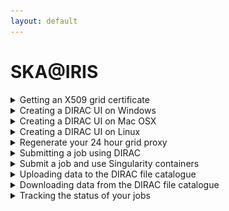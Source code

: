 ```yaml
---
layout: default
---
```


# SKA@IRIS

<details>
  <summary markdown="span"> Getting an X509 grid certificate </summary>
 
  TBD
  
</details>

<details>
  <summary markdown="span"> Creating a DIRAC UI on Windows</summary>
 
  Ha ha ha ha ha ha ha ha ha (etc.)
  
</details>

<details>
  <summary markdown="span"> Creating a DIRAC UI on Mac OSX</summary>
 
  Once you have created a Linux virtual machine you should ssh into it and follow the steps below for creating a DIRAC UI on a Linux machine.
</details>

<details>
  <summary markdown="span"> Creating a DIRAC UI on Linux</summary>
 
 <hr>
 
  There are three steps to making your own machine a DIRAC UI. You only ever need to do this once. There are three scripts that you will need: [runMeForCertAndKey](https://raw.githubusercontent.com/as595/SKA-IRIS/master/DIRACUI/runMeForCertAndKey), [InstallDirac.sh](https://raw.githubusercontent.com/as595/SKA-IRIS/master/DIRACUI/InstallDirac.sh) and [SetGridProxy](https://raw.githubusercontent.com/as595/SKA-IRIS/master/DIRACUI/SetGridProxy).
  
  * The first step is to activate your grid certificate and obtain a grid key: 
  
  ```bash
  ./runMeForCertAndKey /path/to/mycert.p12
  ```
  The script will ask you for your password **four times**. Yes, you read that correctly, *four times*. It will create a directory called <code>.globus</code> and put its outputs in there.

  * The second step is to install DIRAC and set your grid proxy, telling it you'e part of the skatelescope.eu VO:

  ```bash
  ./InstallDirac.sh
  ```

  * Finally you need to source the DIRAC init scripts depending on what shell do you use:

  ```bash
  # For bash
  source ./dirac_ui/bashrc

  # For tcsh
  source ./dirac_ui/tcshrc
  ```
  You can then copy the contents of the DIRAC UI .bashrc into the .bashrc in your home area so that it is automatically called every time you log in or open a new terminal.

  At this point you should be all set up. You can test that things work by starting the DIRAC file catalogue client:

  ```bash
  dirac-dms-filecatalog-cli
  ```
With the DIRAC file catalague client you should be able to use the instructions <code>mkdir</code> and <code>rm</code>. We recommend to create a folder to save your files in your VO folder and naming it as <name>.<lastname>.
  <hr>
  
</details>

<details>
  <summary markdown="span"> Regenerate your 24 hour grid proxy</summary>
 
  ```bash
  ./SetGridProxy
  ```
</details>

<details>
  <summary markdown="span"> Submitting a job using DIRAC </summary>
 
  <hr>
  
  Jobs are submitted to DIRAC using a string command in the DIRAC *job description language* (jdl). Typically this is wrapped in a script that makes it easier to visualise all the elements of the string. An example of a full job submission script is shown in [eMERLIN-CP-jobsubmit](./submitjob.md).
  
  <h3 id="header">Tags</h3>

  If you want to submit a high memory (1.5TB) job to one of the IRIS fat nodes, your JDL should specify:
  
  ```python
  jdl += 'Tags = "nordugrid-Condor-himem";\n'
  ```
  
  If you want to submit a standard 8-core job to IRIS, your JDL should specify:
  
  ```python
  jdl += 'Tags = "8Processors";\n'
  ```
  
  <hr>

   Alternatively, jobs can be submitted using the Python Dirac API. This makes easier your job submissions and script configuration. An example of a full submission script using the Dirac API can be found in [eMERLIN-jobsubmit-API](./submit_job_API.md). The documentation for the Dirac API Job methods can be found here [API-Methods](https://dirac.readthedocs.io/en/latest/CodeDocumentation/Interfaces/API/Job.html).
 
<h3 id="header">Methods</h3>

```python   
# First create your job object
job = Job()

# Then we can use the methods
# Setting the name of the job
job.setName('my job name')
    
# Setting the platform
job.setPlatform('EL7')
    
# Adding your tags, they have to be set as a list of strings.
tags = ['nordugrid-Condor-himem', '8Processors']
job.setTag(tags)

# Set destination site
job.setDestination('LCG.UKI-NORTHGRID-MAN-HEP.uk')
    
# Set the executable and its arguments (arguments must be in a single string)
job.setExecutable('/bin/echo', arguments='hello')
``` 
<hr>
  
</details>

<details>
<summary markdown="span"> Submit a job and use Singularity containers </summary>
<hr>

[Singularity](https://singularity.lbl.gov) is installed in each node of the computer grid. Therefore, you can use your own containers to compile and run your applications. We recommend:

- Upload your recipe to a hub like [SingularityHub](https://singularity-hub.org) or [DockerHub](https://hub.docker.com).
- Run a bash script in your container running the command <code>singularity exec [options] [URI] bash mybashscript.sh</code> in your python DIRAC script.

<hr>
</details>

<details>
  <summary markdown="span"> Uploading data to the DIRAC file catalogue </summary>
  
  <hr>
  
  From your DIRAC UI you can add a dataset to the DIRAC file catalogue using the <code>dirac-dms-add-file</code> command. This example uploads the local file <code>myfile.txt</code> to the file catalogue on the Manchester HEP storage, where it is renamed <code>newfile.txt</code> and placed in the user directory in an individual user's folder. User folders have the format <code>firstname.lastname</code>.
  
  ```bash
  dirac-dms-add-file /skatelescope.eu/user/m/my.name/newfile.txt /path/to/myfile.txt UKI-NORTHGRID-MAN-HEP-disk
  ```

 If you want to add a set o files, you must tar them and then upload tarred file using the <code>dirac-dms-add-file</code> instruction. Then you must untar them in your submitted script. 
 <hr>
 
</details>

<details>
  <summary markdown="span"> Downloading data from the DIRAC file catalogue </summary>
 
 <hr>
 
 From your DIRAC UI you can download a dataset from the DIRAC file catalogue using the <code>dirac-dms-get-file</code> command.
 
 ```bash
 dirac-dms-get-file LFN:/skatelescope.eu/user/m/my.name/newfile.txt
 ```
 <hr>
 
</details>

<details>
  <summary markdown="span"> Tracking the status of your jobs </summary>
If you have received your certificate and you have installed it in you browser then on the [GRIDPPWebpage](https://dirac.gridpp.ac.uk:8443) you can track the progress of your submitted jobs. In this section we will give a few examples of how to track them.

1. **Waiting**: This status means that your job/s tags are being studied to be scheduled in a node that fits your requirements.
![alt text](./images/statuses/waiting.png "Jobs in waiting status")

2. **Running**: Your job is actually running in one of the nodes of the grid. The first image shows that the the jobs are currently running but they are receiving the input data from the Logical File System. The second image shows the same jobs running the input data script that was in the Logical File System.
![alt text](./images/statuses/running.png "2 jobs running status and 1 job waiting")
![alt text](./images/statuses/running2.png "2 jobs running status and 1 job waiting")

3. **Failed**: For some reason your job failed. To know the reason you should download the StdOutput file from the SandBox. Additionally, we recommend to send your StdOutput prints to a txt file and then add it to the OutputSandBox.

4. **Done**: Your job has finished successfully.
![alt text](./images/statuses/done.png "3 jobs that have successfully finished")
</details>
